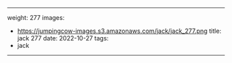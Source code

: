 
---
weight: 277
images:
- https://jumpingcow-images.s3.amazonaws.com/jack/jack_277.png
title: jack 277
date: 2022-10-27
tags:
- jack
---
